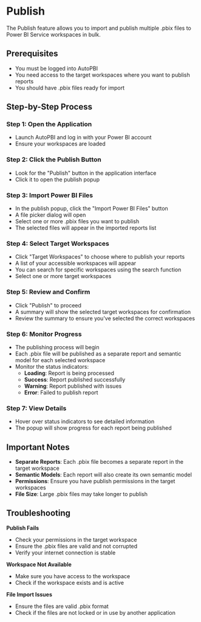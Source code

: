 # Publish

The Publish feature allows you to import and publish multiple .pbix files to Power BI Service workspaces in bulk.

## Prerequisites

- You must be logged into AutoPBI
- You need access to the target workspaces where you want to publish reports
- You should have .pbix files ready for import

## Step-by-Step Process

### Step 1: Open the Application
- Launch AutoPBI and log in with your Power BI account
- Ensure your workspaces are loaded

### Step 2: Click the Publish Button
- Look for the "Publish" button in the application interface
- Click it to open the publish popup

### Step 3: Import Power BI Files
- In the publish popup, click the "Import Power BI Files" button
- A file picker dialog will open
- Select one or more .pbix files you want to publish
- The selected files will appear in the imported reports list

### Step 4: Select Target Workspaces
- Click "Target Workspaces" to choose where to publish your reports
- A list of your accessible workspaces will appear
- You can search for specific workspaces using the search function
- Select one or more target workspaces

### Step 5: Review and Confirm
- Click "Publish" to proceed
- A summary will show the selected target workspaces for confirmation
- Review the summary to ensure you've selected the correct workspaces

### Step 6: Monitor Progress
- The publishing process will begin
- Each .pbix file will be published as a separate report and semantic model for each selected workspace
- Monitor the status indicators:
  - **Loading**: Report is being processed
  - **Success**: Report published successfully
  - **Warning**: Report published with issues
  - **Error**: Failed to publish report

### Step 7: View Details
- Hover over status indicators to see detailed information
- The popup will show progress for each report being published

## Important Notes

- **Separate Reports**: Each .pbix file becomes a separate report in the target workspace
- **Semantic Models**: Each report will also create its own semantic model
- **Permissions**: Ensure you have publish permissions in the target workspaces
- **File Size**: Large .pbix files may take longer to publish

## Troubleshooting

**Publish Fails**
- Check your permissions in the target workspace
- Ensure the .pbix files are valid and not corrupted
- Verify your internet connection is stable

**Workspace Not Available**
- Make sure you have access to the workspace
- Check if the workspace exists and is active

**File Import Issues**
- Ensure the files are valid .pbix format
- Check if the files are not locked or in use by another application 